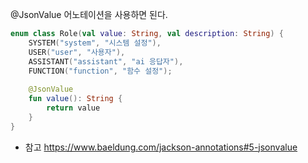 


@JsonValue 어노테이션을 사용하면 된다. 



```kotlin
enum class Role(val value: String, val description: String) {  
    SYSTEM("system", "시스템 설정"),  
    USER("user", "사용자"),  
    ASSISTANT("assistant", "ai 응답자"),  
    FUNCTION("function", "함수 설정");  
  
    @JsonValue  
    fun value(): String {  
        return value  
    }  
}
```



- 참고 
	 <https://www.baeldung.com/jackson-annotations#5-jsonvalue>


